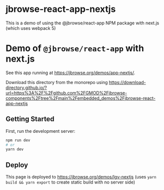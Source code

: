 # jbrowse-react-app-nextjs

This is a demo of using the @jbrowse/react-app NPM package with next.js (which
uses webpack 5)

# Demo of `@jbrowse/react-app` with next.js

See this app running at https://jbrowse.org/demos/app-nextjs/.

Download this directory from the monorepo using
https://download-directory.github.io/?url=https%3A%2F%2Fgithub.com%2FGMOD%2Fjbrowse-components%2Ftree%2Fmain%2Fembedded_demos%2Fjbrowse-react-app-nextjs

## Getting Started

First, run the development server:

```bash
npm run dev
# or
yarn dev
```

## Deploy

This page is deployed to https://jbrowse.org/demos/lgv-nextjs (uses
`yarn build && yarn export` to create static build with no server side)
